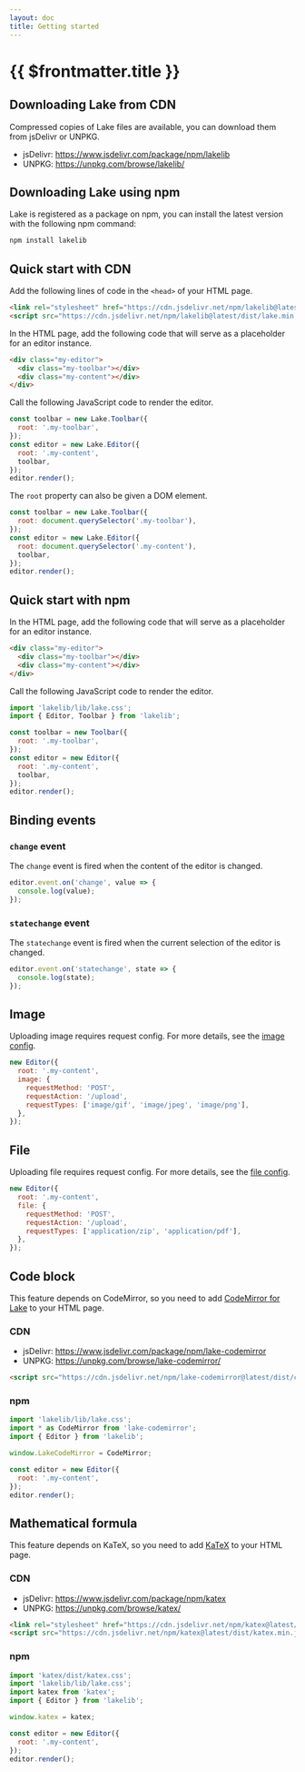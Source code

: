 ```yaml
---
layout: doc
title: Getting started
---
```


# {{ $frontmatter.title }}

## Downloading Lake from CDN

Compressed copies of Lake files are available, you can download them from jsDelivr or UNPKG.

* jsDelivr: https://www.jsdelivr.com/package/npm/lakelib
* UNPKG: https://unpkg.com/browse/lakelib/

## Downloading Lake using npm

Lake is registered as a package on npm, you can install the latest version with the following npm command:

```bash
npm install lakelib
```

## Quick start with CDN

Add the following lines of code in the `<head>` of your HTML page.

```html
<link rel="stylesheet" href="https://cdn.jsdelivr.net/npm/lakelib@latest/dist/lake.min.css" />
<script src="https://cdn.jsdelivr.net/npm/lakelib@latest/dist/lake.min.js"></script>
```

In the HTML page, add the following code that will serve as a placeholder for an editor instance.

```html
<div class="my-editor">
  <div class="my-toolbar"></div>
  <div class="my-content"></div>
</div>
```

Call the following JavaScript code to render the editor.

```js
const toolbar = new Lake.Toolbar({
  root: '.my-toolbar',
});
const editor = new Lake.Editor({
  root: '.my-content',
  toolbar,
});
editor.render();
```

The `root` property can also be given a DOM element.

```js
const toolbar = new Lake.Toolbar({
  root: document.querySelector('.my-toolbar'),
});
const editor = new Lake.Editor({
  root: document.querySelector('.my-content'),
  toolbar,
});
editor.render();
```


## Quick start with npm

In the HTML page, add the following code that will serve as a placeholder for an editor instance.

```html
<div class="my-editor">
  <div class="my-toolbar"></div>
  <div class="my-content"></div>
</div>
```

Call the following JavaScript code to render the editor.

```js
import 'lakelib/lib/lake.css';
import { Editor, Toolbar } from 'lakelib';

const toolbar = new Toolbar({
  root: '.my-toolbar',
});
const editor = new Editor({
  root: '.my-content',
  toolbar,
});
editor.render();
```

## Binding events

### `change` event

The `change` event is fired when the content of the editor is changed.

```js
editor.event.on('change', value => {
  console.log(value);
});
```

### `statechange` event

The `statechange` event is fired when the current selection of the editor is changed.

```js
editor.event.on('statechange', state => {
  console.log(state);
});
```

## Image

Uploading image requires request config. For more details, see the [image config](/reference/index.md#image).

```js
new Editor({
  root: '.my-content',
  image: {
    requestMethod: 'POST',
    requestAction: '/upload',
    requestTypes: ['image/gif', 'image/jpeg', 'image/png'],
  },
});
```

## File

Uploading file requires request config. For more details, see the [file config](/reference/index.md#file).

```js
new Editor({
  root: '.my-content',
  file: {
    requestMethod: 'POST',
    requestAction: '/upload',
    requestTypes: ['application/zip', 'application/pdf'],
  },
});
```

## Code block

This feature depends on CodeMirror, so you need to add [CodeMirror for Lake](https://www.npmjs.org/package/lake-codemirror) to your HTML page.

### CDN

* jsDelivr: https://www.jsdelivr.com/package/npm/lake-codemirror
* UNPKG: https://unpkg.com/browse/lake-codemirror/

```html
<script src="https://cdn.jsdelivr.net/npm/lake-codemirror@latest/dist/codemirror.min.js"></script>
```

### npm

```js
import 'lakelib/lib/lake.css';
import * as CodeMirror from 'lake-codemirror';
import { Editor } from 'lakelib';

window.LakeCodeMirror = CodeMirror;

const editor = new Editor({
  root: '.my-content',
});
editor.render();
```

## Mathematical formula

This feature depends on KaTeX, so you need to add [KaTeX](https://katex.org/) to your HTML page.

### CDN

* jsDelivr: https://www.jsdelivr.com/package/npm/katex
* UNPKG: https://unpkg.com/browse/katex/

```html
<link rel="stylesheet" href="https://cdn.jsdelivr.net/npm/katex@latest/dist/katex.min.css" />
<script src="https://cdn.jsdelivr.net/npm/katex@latest/dist/katex.min.js"></script>
```

### npm

```js
import 'katex/dist/katex.css';
import 'lakelib/lib/lake.css';
import katex from 'katex';
import { Editor } from 'lakelib';

window.katex = katex;

const editor = new Editor({
  root: '.my-content',
});
editor.render();
```